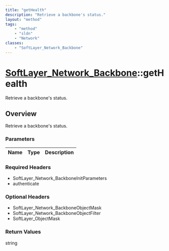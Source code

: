 ```yaml
---
title: "getHealth"
description: "Retrieve a backbone's status."
layout: "method"
tags:
    - "method"
    - "sldn"
    - "Network"
classes:
    - "SoftLayer_Network_Backbone"
---
```

# [SoftLayer_Network_Backbone](/reference/services/SoftLayer_Network_Backbone)::getHealth

Retrieve a backbone's status.


## Overview 
Retrieve a backbone's status.

### Parameters 
|Name | Type | Description |
| --- | --- | --- |


### Required Headers
* SoftLayer_Network_BackboneInitParameters
* authenticate

### Optional Headers
* SoftLayer_Network_BackboneObjectMask
* SoftLayer_Network_BackboneObjectFilter
* SoftLayer_ObjectMask

### Return Values
string

